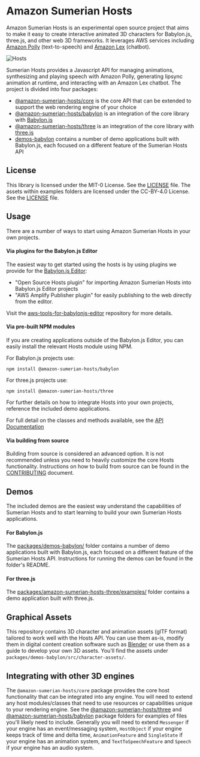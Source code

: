 # Amazon Sumerian Hosts

Amazon Sumerian Hosts is an experimental open source project that aims to make it easy to create interactive animated 3D characters for Babylon.js, three.js, and other web 3D frameworks. It leverages AWS services including [Amazon Polly](https://aws.amazon.com/polly/) (text-to-speech) and [Amazon Lex](https://aws.amazon.com/lex/) (chatbot).

![Hosts](docs/images/hosts_cover.jpg)

Sumerian Hosts provides a Javascript API for managing animations, synthesizing and playing speech with Amazon Polly, generating lipsync animation at runtime, and interacting with an Amazon Lex chatbot. The project is divided into four packages:
* [@amazon-sumerian-hosts/core](packages/amazon-sumerian-hosts-core) is the core API that can be extended to support the web rendering engine of your choice
* [@amazon-sumerian-hosts/babylon](packages/amazon-sumerian-hosts-babylon) is an integration of the core library with [Babylon.js](https://www.babylonjs.com/)
* [@amazon-sumerian-hosts/three](packages/amazon-sumerian-hosts-three) is an integration of the core library with [three.js](https://threejs.org/)
* [demos-babylon](packages/demos-babylon) contains a number of demo applications built with Babylon.js, each focused on a different feature of the Sumerian Hosts API


## License

This library is licensed under the MIT-0 License. See the [LICENSE](LICENSE) file. The assets within examples folders are licensed under the CC-BY-4.0 License. See the [LICENSE](packages/demo-babylon/src/character-assets/LICENSE) file.

## Usage

There are a number of ways to start using Amazon Sumerian Hosts in your own projects.

#### Via plugins for the Babylon.js Editor

The easiest way to get started using the hosts is by using plugins we provide for the [Babylon.js Editor](http://editor.babylonjs.com/):

- "Open Source Hosts plugin" for importing Amazon Sumerian Hosts into Babylon.js Editor projects
- "AWS Amplify Publisher plugin" for easily publishing to the web directly from the editor. 

Visit the [aws-tools-for-babylonjs-editor](https://github.com/aws-samples/aws-tools-for-babylonjs-editor/blob/main/README.md) repository for more details.

#### Via pre-built NPM modules

If you are creating applications outside of the Babylon.js Editor, you can easily install the relevant Hosts module using NPM.

For Babylon.js projects use:

```
npm install @amazon-sumerian-hosts/babylon
```

For three.js projects use:

```
npm install @amazon-sumerian-hosts/three
```

For further details on how to integrate Hosts into your own projects, reference the included demo applications.

For full detail on the classes and methods available, see the [API Documentation](https://aws-samples.github.io/amazon-sumerian-hosts/)

#### Via building from source

Building from source is considered an advanced option. It is not recommended unless you need to heavily customize the core Hosts functionality. Instructions on how to build from source can be found in the [CONTRIBUTING](CONTRIBUTING.md) document.

## Demos

The included demos are the easiest way understand the capabilities of Sumerian Hosts and to start learning to build your own Sumerian Hosts applications.

#### For Babylon.js

The [packages/demos-babylon/](packages/demos-babylon/) folder contains a number of demo applications built with Babylon.js, each focused on a different feature of the Sumerian Hosts API. Instructions for running the demos can be found in the folder's README.

#### For three.js

The [packages/amazon-sumerian-hosts-three/examples/](packages/amazon-sumerian-hosts-three/examples/) folder contains a demo application built with three.js.

## Graphical Assets

This repository contains 3D character and animation assets (glTF format) tailored to work well with the Hosts API. You can use them as-is, modify them in digital content creation software such as [Blender](https://www.blender.org/) or use them as a guide to develop your own 3D assets. You'll find the assets under `packages/demos-babylon/src/character-assets/`.

## Integrating with other 3D engines

The `@amazon-sumerian-hosts/core` package provides the core host functionality that can be integrated into any engine. You will need to extend any host modules/classes that need to use resources or capabilities unique to your rendering engine. See the [@amazon-sumerian-hosts/three](packages/amazon-sumerian-hosts-three) and [@amazon-sumerian-hosts/babylon](packages/amazon-sumerian-hosts-babylon) package folders for examples of files you'll likely need to include. Generally you will need to extend `Messenger` if your engine has an event/messaging system, `HostObject` if your engine keeps track of time and delta time, `AnimationFeature` and `SingleState` if your engine has an animation system, and `TextToSpeechFeature` and `Speech` if your engine has an audio system.

